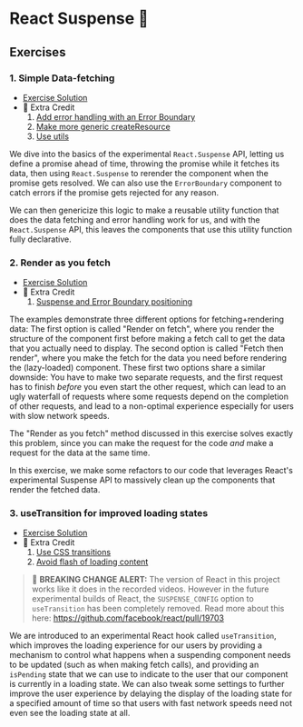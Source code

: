 # React Suspense 🔀

## Exercises

### 1. Simple Data-fetching

- [Exercise Solution](exercises/01.js)
- 💯 Extra Credit
  1. [Add error handling with an Error Boundary](exercises/01.extra-1.js)
  2. [Make more generic createResource](exercises/01.extra-2.js)
  3. [Use utils](exercises/01.extra-3.js)

We dive into the basics of the experimental `React.Suspense` API, letting us define a promise ahead of time, throwing the promise while it fetches its data, then using `React.Suspense` to rerender the component when the promise gets resolved. We can also use the `ErrorBoundary` component to catch errors if the promise gets rejected for any reason.

We can then genericize this logic to make a reusable utility function that does the data fetching and error handling work for us, and with the `React.Suspense` API, this leaves the components that use this utility function fully declarative.

### 2. Render as you fetch

- [Exercise Solution](exercises/02.js)
- 💯 Extra Credit
  1. [Suspense and Error Boundary positioning](exercises/02.extra-1.js)

The examples demonstrate three different options for fetching+rendering data: The first option is called "Render on fetch", where you render the structure of the component first before making a fetch call to get the data that you actually need to display. The second option is called "Fetch then render", where you make the fetch for the data you need before rendering the (lazy-loaded) component. These first two options share a similar downside: You have to make two separate requests, and the first request has to finish _before_ you even start the other request, which can lead to an ugly waterfall of requests where some requests depend on the completion of other requests, and lead to a non-optimal experience especially for users with slow network speeds.

The "Render as you fetch" method discussed in this exercise solves exactly this problem, since you can make the request for the code _and_ make a request for the data at the same time.

In this exercise, we make some refactors to our code that leverages React's experimental Suspense API to massively clean up the components that render the fetched data.

### 3. useTransition for improved loading states

- [Exercise Solution](exercises/03.js)
- 💯 Extra Credit
  1. [Use CSS transitions](exercises/03.extra-1.js)
  2. [Avoid flash of loading content](exercises/03.extra-1.js)

> 📣 **BREAKING CHANGE ALERT:** The version of React in this project works like it does in the recorded videos. However in the future experimental builds of React, the `SUSPENSE_CONFIG` option to `useTransition` has been completely removed. Read more about this here: https://github.com/facebook/react/pull/19703

We are introduced to an experimental React hook called `useTransition`, which improves the loading experience for our users by providing a mechanism to control what happens when a suspending component needs to be updated (such as when making fetch calls), and providing an `isPending` state that we can use to indicate to the user that our component is currently in a loading state. We can also tweak some settings to further improve the user experience by delaying the display of the loading state for a specified amount of time so that users with fast network speeds need not even see the loading state at all.
